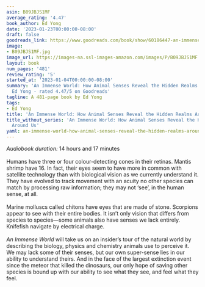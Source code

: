 ```yaml
---
asin: B09JBJS1MF
average_rating: '4.47'
book_author: Ed Yong
date: '2023-01-23T00:00:00-08:00'
draft: false
goodreads_link: https://www.goodreads.com/book/show/60186447-an-immense-world
image:
- B09JBJS1MF.jpg
image_url: https://images-na.ssl-images-amazon.com/images/P/B09JBJS1MF.01._SCLZZZZZZZ.jpg
layout: book
num_pages: '481'
review_rating: '5'
started_at: '2023-01-04T00:00:00-08:00'
summary: 'An Immense World: How Animal Senses Reveal the Hidden Realms Around Us by
  Ed Yong - rated 4.47/5 on Goodreads'
tagline: A 481-page book by Ed Yong
tags:
- Ed Yong
title: 'An Immense World: How Animal Senses Reveal the Hidden Realms Around Us'
title_without_series: 'An Immense World: How Animal Senses Reveal the Hidden Realms
  Around Us'
yaml: an-immense-world-how-animal-senses-reveal-the-hidden-realms-around-us
---
```


<i>Audiobook duration:</i> 14 hours and 17 minutes<br /><br />Humans have three or four colour-detecting cones in their retinas. Mantis shrimp have 16. In fact, their eyes seem to have more in common with satellite technology than with biological vision as we currently understand it. They have evolved to track movement with an acuity no other species can match by processing raw information; they may not ‘see’, in the human sense, at all.<br /><br />Marine molluscs called chitons have eyes that are made of stone. Scorpions appear to see with their entire bodies. It isn’t only vision that differs from species to species—some animals also have senses we lack entirely. Knifefish navigate by electrical charge.<br /><br /><i>An Immense World</i> will take us on an insider’s tour of the natural world by describing the biology, physics and chemistry animals use to perceive it. We may lack some of their senses, but our own super-sense lies in our ability to understand theirs. And in the face of the largest extinction event since the meteor that killed the dinosaurs, our only hope of saving other species is bound up with our ability to see what they see, and feel what they feel.